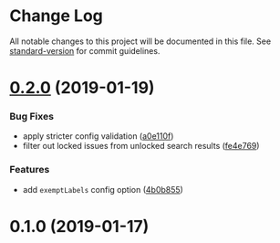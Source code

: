 # Change Log

All notable changes to this project will be documented in this file. See [standard-version](https://github.com/conventional-changelog/standard-version) for commit guidelines.

<a name="0.2.0"></a>
# [0.2.0](https://github.com/dessant/repo-lockdown/compare/v0.1.0...v0.2.0) (2019-01-19)


### Bug Fixes

* apply stricter config validation ([a0e110f](https://github.com/dessant/repo-lockdown/commit/a0e110f))
* filter out locked issues from unlocked search results ([fe4e769](https://github.com/dessant/repo-lockdown/commit/fe4e769))


### Features

* add `exemptLabels` config option ([4b0b855](https://github.com/dessant/repo-lockdown/commit/4b0b855))



<a name="0.1.0"></a>
# 0.1.0 (2019-01-17)
